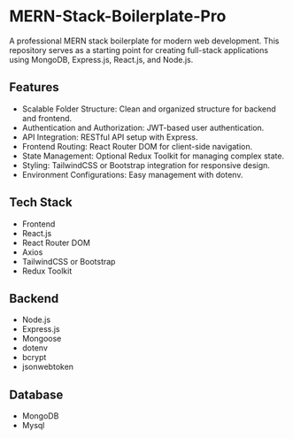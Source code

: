 <h1>MERN-Stack-Boilerplate-Pro</h1>

<p>A professional MERN stack boilerplate for modern web development. This repository serves as a starting point for creating full-stack applications using MongoDB, Express.js, React.js, and Node.js.</p>

<h2>Features</h2>
<ul>
<li>Scalable Folder Structure: Clean and organized structure for backend and frontend.</li>

<li>Authentication and Authorization: JWT-based user authentication.</li>

<li>API Integration: RESTful API setup with Express.</li>

<li>Frontend Routing: React Router DOM for client-side navigation.</li>

<li>State Management: Optional Redux Toolkit for managing complex state.</li>

<li>Styling: TailwindCSS or Bootstrap integration for responsive design.</li>

<li>Environment Configurations: Easy management with dotenv.</li>
</ul>
<h2>Tech Stack</h2>
<ul>
<li>Frontend</li>

<li>React.js</li>

<li>React Router DOM</li>

<li>Axios</li>

<li>TailwindCSS or Bootstrap </li>

<li>Redux Toolkit </li>
</ul>
<h2>Backend</h2>
<ul>
<li>Node.js</li>

<li>Express.js</li>

<li>Mongoose</li>

<li>dotenv</li>

<li>bcrypt</li>

<li>jsonwebtoken</li>
</ul>
<h2>Database</h2>
<ul>
<li>MongoDB</li>
<li>Mysql</li>
</ul>
